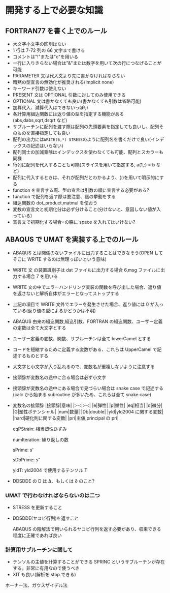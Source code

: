 # 開発する上で必要な知識

## FORTRAN77 を書く上でのルール

- 大文字小文字の区別はない
- 1 行は 7-72 列の 66 文字まで書ける
- コメントは"!"または"c"を用いる
- 一行に入りきらない場合は"\&"または数字を用いて次の行につなげることが可能
- PARAMETER 文は代入文より先に書かなければならない
- 暗黙の型宣言の無効化が推奨される(implicit none)
- キーワード引数は使えない
- PRESENT 文は OPTIONAL 引数に対してのみ使用できる
- OPTIONAL 文は書かなくても良い(書かなくても引数は省略可能)
- 加算代入、減算代入はできないっぽい
- 各計算用組込関数には返り値の型を指定する機能がある(abs,dabs,sqrt,dsqrt など)
- サブルーチンに配列を渡す際は配列の先頭要素を指定しても良いし、配列そのものを直接指定しても良い
- 配列の出力には`WRITE(6,*) STRESS`のように配列名を書くだけで良い(インデックスの記述はいらない)
- 配列同士の加減乗除はインデックスを使わなくても可能、配列とスカラーも同様
- 行列に配列を代入することも可能(スライスを用いて指定する, a(1,:) = b など)
- 配列に代入するときは、それが配列だとわかるよう、(:)を用いて明示的にする
- function を宣言する際、型の宣言は引数の順に宣言する必要がある?
- function で配列を返す際は要注意、謎の挙動をする
- 組込関数の dot_product,matmul を使おう
- 変数の宣言文と初期化分は必ず分けること(分けないと、意図しない値が入っている)
- 宣言文で初期化する場合=の脇に space を入れてはいけない?

## ABAQUS で UMAT を実装する上でのルール

- ABAQUS とは関係のないファイルに出力することはできなそう(OPEN してそこに WRITE するのは無理っぽいという意味)
- WRITE 文 の装置識別子は dat ファイルに出力する場合 6,msg ファイルに出力する場合 7 を用いる
- WRITE 文の中でエラーハンドリング実装の関数を呼び出した場合、返り値を返さないと解析自体がエラーとなってストップする
- 上記の項目で WRITE 文外でエラーを発生させた場合、返り値には 0 が入っている(返り値の型によるかどうかは不明)
- ABAQUS 由来の組込関数,組込引数、FORTRAN の組込関数、ユーザー定義の定数は全て大文字とする
- ユーザー定義の変数、関数、サブルーチンは全て lowerCamel とする
- コードを短縮するために定義する変数がある、これらは UpperCamel で記述するものとする
- 大文字と小文字が入り乱れるので、変数名が重複しないように注意する
- 接頭辞が変数名の途中に合る場合は必ず小文字
- 接頭辞が変数名の途中にある場合で見づらい場合は snake case で記述する(calc から始まる subroutine が多いため、これらは全て snake case)
- 変数名の接頭辞
  |接頭辞|意味|
  |:--:|:--:|
  |e|弾性|
  |p|塑性|
  |eq|相当|
  |d|微分|
  |G|塑性ポテンシャル|
  |num|数量|
  |Db|double|
  |yld|yld2004 に関する変数|
  |hard|硬化則に関する変数|
  |pri|主値,principal の pri|

  eqPStrain: 相当塑性ひずみ

  numIteration: 繰り返しの数

  sPrime: s'

  sDbPrime: s"

  yldT: yld2004 で使用するテンソル T

- DDSDDE の D は Δ、もしくは ∂ のこと?

### UMAT で行わなければならないのは二つ

- STRESS を更新すること
- DDSDDE(ヤコビ行列)を返すこと

  ABAQUS の陰解法で用いられるヤコビ行列を返す必要があり、収束できる程度に正確であれば良い

### 計算用サブルーチンに関して

- テンソルの主値を計算することができる SPRINC というサブルーチンが存在する。非常に有用なので使うべき
- XIT も良い(解析を stop できる)

ホーナー法、ガウスザイデル法
